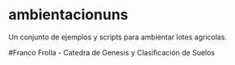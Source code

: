 # ambientacionuns
Un conjunto de ejemplos y scripts para ambientar lotes agricolas.

#Franco Frolla - Catedra de Genesis y Clasificación de Suelos
